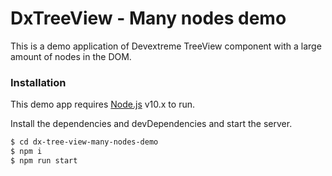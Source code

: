 # DxTreeView - Many nodes demo

This is a demo application of Devextreme TreeView component with a large amount of nodes in the DOM. 

### Installation

This demo app requires [Node.js](https://nodejs.org/) v10.x to run.

Install the dependencies and devDependencies and start the server.

```sh
$ cd dx-tree-view-many-nodes-demo
$ npm i
$ npm run start
```
